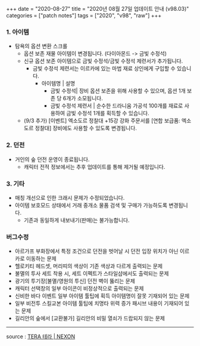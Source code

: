+++
date = "2020-08-27"
title = "2020년 08월 27일 업데이트 안내 (v98.03)"
categories = ["patch notes"]
tags = ["2020", "v98", "raw"]
+++

### 1. 아이템
- 탐욕의 옵션 변환 스크롤
  - 옵션 보존 재물 아이템이 변경됩니다. (다이아몬드 -> 금빛 수정석)
  - 신규 옵션 보존 아이템으로 금빛 수정석/금빛 수정석 제련서가 추가됩니다.
    - 금빛 수정석 제련서는 이르카에 있는 마법 재료 상인에게 구입할 수 있습니다.
      - 아이템명 | 설명
        - 금빛 수정석| 장비 옵션 보존을 위해 사용할 수 있으며, 옵션 1개 보존 당 6개가 소모됩니다.
        - 금빛 수정석 제련서 | 순수한 드라니움 가공석 100개를 재료로 사용하여 금빛 수정석 1개를 획득할 수 있습니다.
  - (9/3 추가) [이벤트] 엑소도르 정찰대 +15강 강화 주문서를 [연합 보급품: 엑소도르 정찰대] 장비에도 사용할 수 있도록 변경됩니다.

### 2. 던전
- 거인의 숲 던전 운영이 종료됩니다.
  - 캐릭터 전적 정보에서는 추후 업데이트를 통해 제거될 예정입니다.
 
### 3. 기타
- 매칭 개선으로 인한 크래시 문제가 수정되었습니다.
- 아이템 보호모드 상태에서 거래 중개소 물품 검색 및 구매가 가능하도록 변경됩니다.
  - 기존과 동일하게 내보내기(판매)는 불가능합니다.
 
### 버그수정
- 아르가프 부화장에서 특정 조건으로 던전을 벗어날 시 던전 입장 위치가 아닌 이르카로 이동하는 문제
- 헬로키티 헤드셋, 머리띠의 색상이 기존 색상과 다르게 출력되는 문제
- 불멸의 투사 세트 착용 시, 세트 이펙트가 스타일샵에서도 출력되는 문제
- 광기의 투기장[불멸/영원의 투신] 던전 벽이 뚫리는 문제
- 캐릭터 선택창의 일부 아이콘이 비정상적으로 출력되는 문제
- 신비한 바다 이벤트 일부 아이템 툴팁에 획득 아이템명이 잘못 기재되어 있는 문제
- 일부 비전투 스킬교본 아이템 툴팁에 치명타 위력 증가 패시브 내용이 기재되어 있는 문제
- 길리안의 숲에서 [교환불가] 길리안의 비밀 열쇠가 드랍되지 않는 문제

----

source : [TERA 테라 | NEXON](http://tera.nexon.com/news/update/view.aspx?n4articlesn=447)
